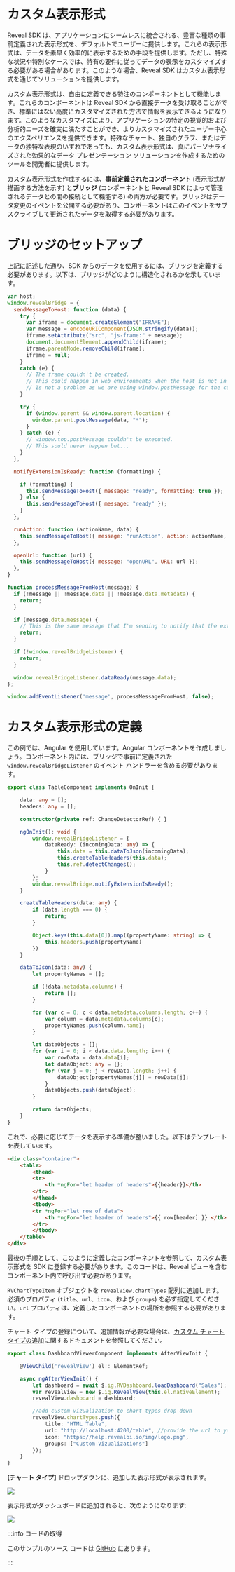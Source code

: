 # カスタム表示形式

Reveal SDK は、アプリケーションにシームレスに統合される、豊富な種類の事前定義された表示形式を、デフォルトでユーザーに提供します。これらの表示形式は、データを素早く効率的に表示するための手段を提供します。ただし、特殊な状況や特別なケースでは、特有の要件に従ってデータの表示をカスタマイズする必要がある場合があります。このような場合、Reveal SDK はカスタム表示形式を通じてソリューションを提供します。

カスタム表示形式は、自由に定義できる特注のコンポーネントとして機能します。これらのコンポーネントは Reveal SDK から直接データを受け取ることができ、標準にはない高度にカスタマイズされた方法で情報を表示できるようになります。このようなカスタマイズにより、アプリケーションの特定の視覚的および分析的ニーズを確実に満たすことができ、よりカスタマイズされたユーザー中心のエクスペリエンスを提供できます。特殊なチャート、独自のグラフ、またはデータの独特な表現のいずれであっても、カスタム表示形式は、真にパーソナライズされた効果的なデータ プレゼンテーション ソリューションを作成するためのツールを開発者に提供します。

カスタム表示形式を作成するには、**事前定義されたコンポーネント** (表示形式が描画する方法を示す) と**ブリッジ** (コンポーネントと Reveal SDK によって管理されるデータとの間の接続として機能する) の両方が必要です。ブリッジはデータ変更のイベントを公開する必要があり、コンポーネントはこのイベントをサブスクライブして更新されたデータを取得する必要があります。

# ブリッジのセットアップ

上記に記述した通り、SDK からのデータを使用するには、ブリッジを定義する必要があります。以下は、ブリッジがどのように構造化されるかを示しています。

```js
var host;
window.revealBridge = {
  sendMessageToHost: function (data) {
    try {
      var iframe = document.createElement("IFRAME");
      var message = encodeURIComponent(JSON.stringify(data));
      iframe.setAttribute("src", "js-frame:" + message);
      document.documentElement.appendChild(iframe);
      iframe.parentNode.removeChild(iframe);
      iframe = null;
    }
    catch (e) {
      // The frame couldn't be created. 
      // This could happen in web environments when the host is not in the same domain than the custom view webpage.
      // Is not a problem as we are using window.postMessage for the communication in this case.
    }

    try {
      if (window.parent && window.parent.location) {
        window.parent.postMessage(data, "*");
      }
    } catch (e) {
      // window.top.postMessage couldn't be executed.
      // This sould never happen but...
    }
  },

  notifyExtensionIsReady: function (formatting) {

    if (formatting) {
      this.sendMessageToHost({ message: "ready", formatting: true });
    } else {
      this.sendMessageToHost({ message: "ready" });
    }
  },

  runAction: function (actionName, data) {
    this.sendMessageToHost({ message: "runAction", action: actionName, rowData: data });
  },

  openUrl: function (url) {
    this.sendMessageToHost({ message: "openURL", URL: url });
  },
}

function processMessageFromHost(message) {
  if (!message || !message.data || !message.data.metadata) {
    return;
  }

  if (message.data.message) {
    // This is the same message that I'm sending to notify that the extension is ready and the iPad is sending it back here.
    return;
  }

  if (!window.revealBridgeListener) {
    return;
  }

  window.revealBridgeListener.dataReady(message.data);
};

window.addEventListener('message', processMessageFromHost, false);
```

# カスタム表示形式の定義

この例では、Angular を使用しています。Angular コンポーネントを作成しましょう。コンポーネント内には、ブリッジで事前に定義された `window.revealBridgeListener` のイベント ハンドラーを含める必要があります。

```ts
export class TableComponent implements OnInit {

    data: any = [];
    headers: any = [];

    constructor(private ref: ChangeDetectorRef) { }

    ngOnInit(): void {
        window.revealBridgeListener = {
            dataReady: (incomingData: any) => {
                this.data = this.dataToJson(incomingData);
                this.createTableHeaders(this.data);
                this.ref.detectChanges();
            }
        };
        window.revealBridge.notifyExtensionIsReady();
    }

    createTableHeaders(data: any) {
        if (data.length === 0) {
            return;
        }

        Object.keys(this.data[0]).map((propertyName: string) => {
            this.headers.push(propertyName)
        })
    }

    dataToJson(data: any) {
        let propertyNames = [];

        if (!data.metadata.columns) {
            return [];
        }

        for (var c = 0; c < data.metadata.columns.length; c++) {
            var column = data.metadata.columns[c];
            propertyNames.push(column.name);
        }

        let dataObjects = [];
        for (var i = 0; i < data.data.length; i++) {
            var rowData = data.data[i];
            let dataObject: any = {};
            for (var j = 0; j < rowData.length; j++) {
                dataObject[propertyNames[j]] = rowData[j];
            }
            dataObjects.push(dataObject);
        }

        return dataObjects;
    }
}
```

これで、必要に応じてデータを表示する準備が整いました。以下はテンプレートを表しています。

```html
<div class="container">
    <table>
        <thead>
        <tr>
            <th *ngFor="let header of headers">{{header}}</th>
        </tr>
        </thead>
        <tbody>
        <tr *ngFor="let row of data">
            <th *ngFor="let header of headers">{{ row[header] }} </th>
        </tr>
        </tbody>
    </table>
</div>
```

最後の手順として、このように定義したコンポーネントを参照して、カスタム表示形式を SDK に登録する必要があります。このコードは、Reveal ビューを含むコンポーネント内で呼び出す必要があります。

`RVChartTypeItem` オブジェクトを `revealView.chartTypes` 配列に追加します。必須のプロパティ (`title`、`url`、`icon`、および `groups`) を必ず指定してください。`url` プロパティは、定義したコンポーネントの場所を参照する必要があります。

チャート タイプの登録について、追加情報が必要な場合は、[カスタム チャート タイプの追加](chart-types.md#カスタム-チャート-タイプの追加)に関するドキュメントを参照してください。

```ts
export class DashboardViewerComponent implements AfterViewInit {

    @ViewChild('revealView') el!: ElementRef;

    async ngAfterViewInit() {
        let dashboard = await $.ig.RVDashboard.loadDashboard("Sales");
        var revealView = new $.ig.RevealView(this.el.nativeElement);
        revealView.dashboard = dashboard;

        //add custom vizualization to chart types drop down
        revealView.chartTypes.push({
            title: "HTML Table",
            url: "http://localhost:4200/table", //provide the url to your custom vizualization
            icon: "https://help.revealbi.io/img/logo.png",
            groups: ["Custom Vizualizations"]
        });
    }
}
```

**[チャート タイプ]** ドロップダウンに、追加した表示形式が表示されます。

![](images/custom-visualizations-dialog.jpg)

表示形式がダッシュボードに追加されると、次のようになります:

![](images/custom-visualizations-data.jpg)

:::info コードの取得

このサンプルのソース コードは [GitHub](https://github.com/RevealBi/sdk-samples-javascript/tree/main/CustomVisualization) にあります。

:::